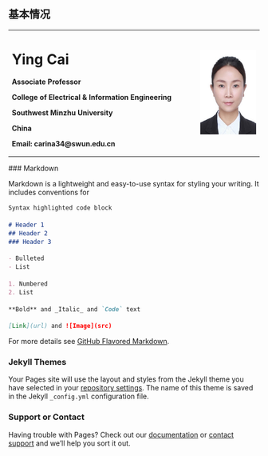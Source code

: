 ## 基本情况
<table border="0">
  <tr>
    <td width="75%">
      <h1>Ying Cai</h1>
      <p><b>Associate Professor</b></p>
      <p><b>College of Electrical & Information Engineering</b></p>
      <p><b>Southwest Minzhu University</b></p>
      <p><b>China</b></p>
      <p><b>Email: carina34@swun.edu.cn</b></p>
    </td>
    <td width="25%">
      <img src="/民大.jpg" width="100%"> 
    </td>
  </tr>
</table>
### Markdown

Markdown is a lightweight and easy-to-use syntax for styling your writing. It includes conventions for

```markdown
Syntax highlighted code block

# Header 1
## Header 2
### Header 3

- Bulleted
- List

1. Numbered
2. List

**Bold** and _Italic_ and `Code` text

[Link](url) and ![Image](src)
```

For more details see [GitHub Flavored Markdown](https://guides.github.com/features/mastering-markdown/).

### Jekyll Themes

Your Pages site will use the layout and styles from the Jekyll theme you have selected in your [repository settings](https://github.com/carina34/carina34.github.io/settings). The name of this theme is saved in the Jekyll `_config.yml` configuration file.

### Support or Contact

Having trouble with Pages? Check out our [documentation](https://help.github.com/categories/github-pages-basics/) or [contact support](https://github.com/contact) and we’ll help you sort it out.
